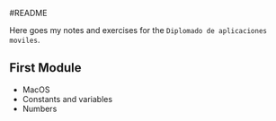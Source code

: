 #README

Here goes my notes and exercises for the `Diplomado de aplicaciones moviles`. 

## First Module

- MacOS
- Constants and variables
- Numbers





